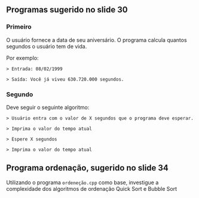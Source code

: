 ## Programas sugerido no slide 30

### Primeiro

O usuário fornece a data de seu aniversário. O programa calcula quantos segundos o usuário tem de vida.

Por exemplo:

    > Entrada: 08/02/1999

    > Saída: Você já viveu 630.720.000 segundos.

### Segundo

Deve seguir o seguinte algoritmo: 

    > Usuário entra com o valor de X segundos que o programa deve esperar.

    > Imprima o valor do tempo atual

    > Espere X segundos

    > Imprima o valor do tempo atual


## Programa ordenação, sugerido no slide 34

 Utilizando o programa `ordeneção.cpp` como base, investigue a complexidade dos algoritmos de ordenação Quick Sort e Bubble Sort